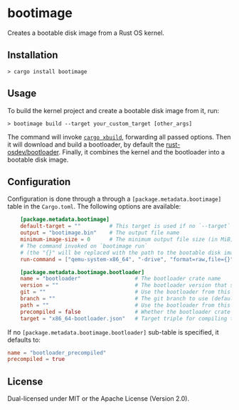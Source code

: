 # bootimage

Creates a bootable disk image from a Rust OS kernel.

## Installation

```
> cargo install bootimage
```

## Usage

To build the kernel project and create a bootable disk image from it, run:

```
> bootimage build --target your_custom_target [other_args]
```

The command will invoke [`cargo xbuild`](https://github.com/rust-osdev/cargo-xbuild), forwarding all passed options. Then it will download and build a bootloader, by default the [rust-osdev/bootloader](https://github.com/rust-osdev/bootloader). Finally, it combines the kernel and the bootloader into a bootable disk image.

## Configuration

Configuration is done through a through a `[package.metadata.bootimage]` table in the `Cargo.toml`. The following options are available:

```toml
    [package.metadata.bootimage]
    default-target = ""         # This target is used if no `--target` is passed
    output = "bootimage.bin"    # The output file name
    minimum-image-size = 0      # The minimum output file size (in MiB)
    # The command invoked on `bootimage run`
    # (the "{}" will be replaced with the path to the bootable disk image)
    run-command = ["qemu-system-x86_64", "-drive", "format=raw,file={}"]

    [package.metadata.bootimage.bootloader]
    name = "bootloader"                 # The bootloader crate name
    version = ""                        # The bootloader version that should be used
    git = ""                            # Use the bootloader from this git repository
    branch = ""                         # The git branch to use (defaults to master)
    path = ""                           # Use the bootloader from this local path
    precompiled = false                 # Whether the bootloader crate is precompiled
    target = "x86_64-bootloader.json"   # Target triple for compiling the bootloader
```

If no `[package.metadata.bootimage.bootloader]` sub-table is specified, it defaults to:

```toml
name = "bootloader_precompiled"
precompiled = true
```

## License
Dual-licensed under MIT or the Apache License (Version 2.0).
